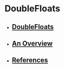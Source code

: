 # DoubleFloats


- ## [DoubleFloats](https://github.com/JuliaMath/DoubleFloats.jl/blob/master/docs/src/lookingahead.md)
- ## [An Overview](https://github.com/JuliaMath/DoubleFloats.jl/blob/master/docs/src/appropriate.md)

- ## [References](https://github.com/JuliaMath/DoubleFloats.jl/blob/master/docs/src/references.md)

